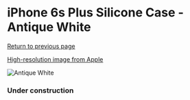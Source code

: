# iPhone 6s Plus Silicone Case - Antique White

[Return to previous page](/iphone_6)

[High-resolution image from Apple](https://store.storeimages.cdn-apple.com/8756/as-images.apple.com/is/MLD22?wid=4500&hei=4500&fmt=png)

<div style="width: 384px"><img src="/everysource/MLD22.png" alt="Antique White"></div>

### Under construction
